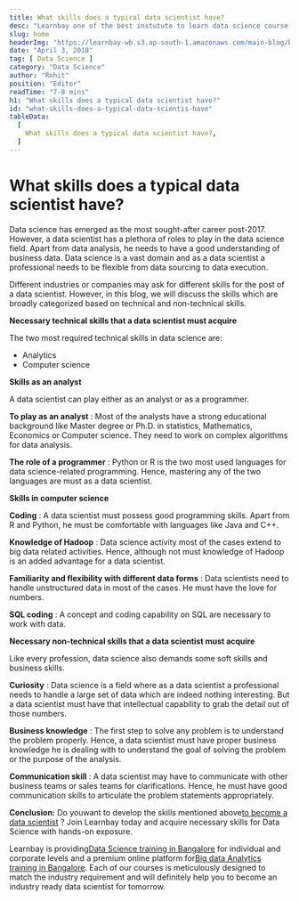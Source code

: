 ```yaml
---
title: What skills does a typical data scientist have?
desc: "Learnbay one of the best instutute to learn data science course in India, so Enroll Now And Get Your Dream Job!"
slug: home
headerImg: "https://learnbay-wb.s3.ap-south-1.amazonaws.com/main-blog/blog1.webp"
date: "April 3, 2018"
tag: [ Data Science ]
category: "Data Science"
author: "Rohit" 
position: "Editor"
readTime: "7-8 mins"
h1: "What skills does a typical data scientist have?"
id: "what-skills-does-a-typical-data-scientis-have"
tableData:
  [
    What skills does a typical data scientist have?,
  ]
---
```



# What skills does a typical data scientist have?

Data science has emerged as the most sought-after career post-2017. However, a data scientist has a plethora of roles to play in the data science field. Apart from data analysis, he needs to have a good understanding of business data. Data science is a vast domain and as a data scientist a professional needs to be flexible from data sourcing to data execution.

Different industries or companies may ask for different skills for the post of a data scientist. However, in this blog, we will discuss the skills which are broadly categorized based on technical and non-technical skills.

**Necessary technical skills that a data scientist must acquire**

The two most required technical skills in data science are:

- Analytics
- Computer science

**Skills as an analyst**

A data scientist can play either as an analyst or as a programmer.

**To play as an analyst** : Most of the analysts have a strong educational background like Master degree or Ph.D. in statistics, Mathematics, Economics or Computer science. They need to work on complex algorithms for data analysis.

**The role of a programmer** : Python or R is the two most used languages for data science-related programming. Hence, mastering any of the two languages are must as a data scientist.

**Skills in computer science**

**Coding** : A data scientist must possess good programming skills. Apart from R and Python, he must be comfortable with languages like Java and C++.

**Knowledge of Hadoop** : Data science activity most of the cases extend to big data related activities. Hence, although not must knowledge of Hadoop is an added advantage for a data scientist.

**Familiarity and flexibility with different data forms** : Data scientists need to handle unstructured data in most of the cases. He must have the love for numbers.

**SQL coding** : A concept and coding capability on SQL are necessary to work with data.

**Necessary non-technical skills that a data scientist must acquire**

Like every profession, data science also demands some soft skills and business skills.

**Curiosity** : Data science is a field where as a data scientist a professional needs to handle a large set of data which are indeed nothing interesting. But a data scientist must have that intellectual capability to grab the detail out of those numbers.

**Business knowledge** : The first step to solve any problem is to understand the problem properly. Hence, a data scientist must have proper business knowledge he is dealing with to understand the goal of solving the problem or the purpose of the analysis.

**Communication skill** : A data scientist may have to communicate with other business teams or sales teams for clarifications. Hence, he must have good communication skills to articulate the problem statements appropriately.

**Conclusion:** Do youwant to develop the skills mentioned above[to become a data scientist](http://www.learnbay.in/blog-post/how-to-become-a-data-scientist/) ? Join Learnbay today and acquire necessary skills for Data Science with hands-on exposure.

Learnbay is providing[Data Science training in Bangalore](http://www.learnbay.in/shop/courses/data-science-r-training-bangalore-learnbay/) for individual and corporate levels and a premium online platform for[Big data Analytics training in Bangalore](http://www.learnbay.in/shop/courses/data-science-r-training-bangalore-learnbay/). Each of our courses is meticulously designed to match the industry requirement and will definitely help you to become an industry ready data scientist for tomorrow.